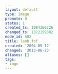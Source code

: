 ```yaml
---
layout: default
type: image
promote: 0
status: 1
created_ts: 1084360226
changed_ts: 1372159382
node_id: 602
title: lamb.fof
created: '2004-05-12'
changed: '2013-06-25'
aliases: []
tags:
- imgn
---
```


